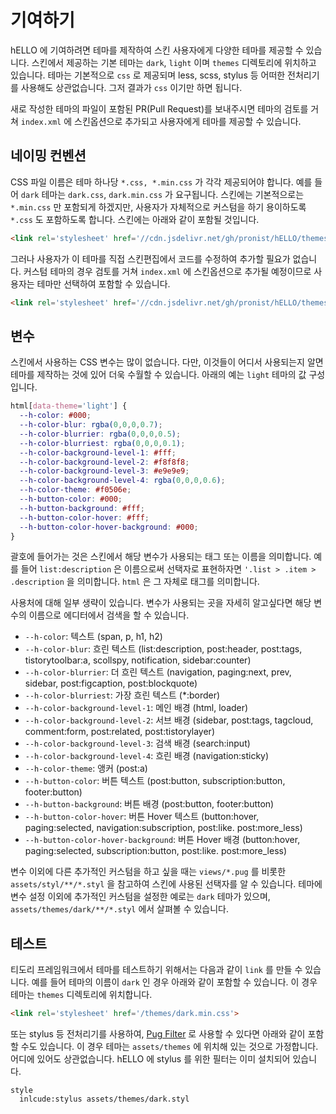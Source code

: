 # 기여하기

hELLO 에 기여하려면 테마를 제작하여 스킨 사용자에게 다양한 테마를 제공할 수 있습니다. 스킨에서 제공하는 기본 테마는 `dark`, `light` 이며 `themes` 디렉토리에 위치하고 있습니다. 테마는 기본적으로 `css` 로 제공되며 less, scss, stylus 등 어떠한 전처리기를 사용해도 상관없습니다. 그저 결과가 `css` 이기만 하면 됩니다.

새로 작성한 테마의 파일이 포함된 PR(Pull Request)를 보내주시면 테마의 검토를 거쳐 `index.xml` 에 스킨옵션으로 추가되고 사용자에게 테마를 제공할 수 있습니다.

## 네이밍 컨벤션

CSS 파일 이름은 테마 하나당 `*.css, *.min.css` 가 각각 제공되어야 합니다. 예를 들어 `dark` 테마는 `dark.css`, `dark.min.css` 가 요구됩니다. 스킨에는 기본적으로는 `*.min.css` 만 포함되게 하겠지만, 사용자가 자체적으로 커스텀을 하기 용이하도록 `*.css` 도 포함하도록 합니다. 스킨에는 아래와 같이 포함될 것입니다.

```html
<link rel='stylesheet' href='//cdn.jsdelivr.net/gh/pronist/hELLO/themes/dark.min.css'>
```

그러나 사용자가 이 테마를 직접 스킨편집에서 코드를 수정하여 추가할 필요가 없습니다. 커스텀 테마의 경우 검토를 거쳐 `index.xml` 에 스킨옵션으로 추가될 예정이므로 사용자는 테마만 선택하여 포함할 수 있습니다.

```html
<link rel='stylesheet' href='//cdn.jsdelivr.net/gh/pronist/hELLO/themes/[##_var_light-theme_##].min.css'>
```

## 변수

스킨에서 사용하는 CSS 변수는 많이 없습니다. 다만, 이것들이 어디서 사용되는지 알면 테마를 제작하는 것에 있어 더욱 수월할 수 있습니다. 아래의 예는 `light` 테마의 값 구성입니다.

```css
html[data-theme='light'] {
  --h-color: #000;
  --h-color-blur: rgba(0,0,0,0.7);
  --h-color-blurrier: rgba(0,0,0,0.5);
  --h-color-blurriest: rgba(0,0,0,0.1);
  --h-color-background-level-1: #fff;
  --h-color-background-level-2: #f8f8f8;
  --h-color-background-level-3: #e9e9e9;
  --h-color-background-level-4: rgba(0,0,0,0.6);
  --h-color-theme: #f0506e;
  --h-button-color: #000;
  --h-button-background: #fff;
  --h-button-color-hover: #fff;
  --h-button-color-hover-background: #000;
}
```

괄호에 들어가는 것은 스킨에서 해당 변수가 사용되는 태그 또는 이름을 의미합니다. 예를 들어 `list:description` 은 이름으로써 선택자로 표현하자면 `'.list > .item > .description` 을 의미합니다. `html` 은 그 자체로 태그를 의미합니다.

사용처에 대해 일부 생략이 있습니다. 변수가 사용되는 곳을 자세히 알고싶다면 해당 변수의 이름으로 에디터에서 검색을 할 수 있습니다.

* `--h-color`: 텍스트 (span, p, h1, h2)
* `--h-color-blur`: 흐린 텍스트 (list:description, post:header, post:tags, tistorytoolbar:a, scollspy, notification, sidebar:counter)
* `--h-color-blurrier`: 더 흐린 텍스트 (navigation, paging:next, prev, sidebar, post:figcaption, post:blockquote)
* `--h-color-blurriest`: 가장 흐린 텍스트 (*:border)
* `--h-color-background-level-1`: 메인 배경 (html, loader)
* `--h-color-background-level-2`: 서브 배경 (sidebar, post:tags, tagcloud, comment:form, post:related, post:tistorylayer)
* `--h-color-background-level-3`: 검색 배경 (search:input)
* `--h-color-background-level-4`: 흐린 배경 (navigation:sticky)
* `--h-color-theme`: 앵커 (post:a)
* `--h-button-color`: 버튼 텍스트 (post:button, subscription:button, footer:button)
* `--h-button-background`: 버튼 배경 (post:button, footer:button)
* `--h-button-color-hover`: 버튼 Hover 텍스트 (button:hover, paging:selected, navigation:subscription, post:like. post:more_less)
* `--h-button-color-hover-background`: 버튼 Hover 배경 (button:hover, paging:selected, subscription:button, post:like. post:more_less)

변수 이외에 다른 추가적인 커스텀을 하고 싶을 때는 `views/*.pug` 를 비롯한 `assets/styl/**/*.styl` 을 참고하여 스킨에 사용된 선택자를 알 수 있습니다. 테마에 변수 설정 이외에 추가적인 커스텀을 설정한 예로는 `dark` 테마가 있으며, `assets/themes/dark/**/*.styl` 에서 살펴볼 수 있습니다.

## 테스트

티도리 프레임워크에서 테마를 테스트하기 위해서는 다음과 같이 `link` 를 만들 수 있습니다. 예를 들어 테마의 이름이 `dark` 인 경우 아래와 같이 포함할 수 있습니다. 이 경우 테마는 `themes` 디렉토리에 위치합니다.

```html
<link rel='stylesheet' href='/themes/dark.min.css'>
```

또는 stylus 등 전처리기를 사용하여, [Pug Filter](https://pugjs.org/language/filters.html) 로 사용할 수 있다면 아래와 같이 포함할 수도 있습니다. 이 경우 테마는 `assets/themes` 에 위치해 있는 것으로 가정합니다. 어디에 있어도 상관없습니다. hELLO 에 stylus 를 위한 필터는 이미 설치되어 있습니다.

```pug
style
  inlcude:stylus assets/themes/dark.styl
```

